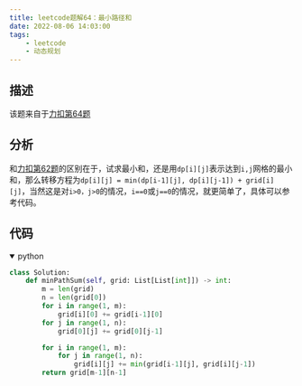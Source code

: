 ```yaml
---
title: leetcode题解64：最小路径和
date: 2022-08-06 14:03:00
tags:
    - leetcode
    - 动态规划
---
```


## 描述

该题来自于[力扣第64题](https://leetcode-cn.com/problems/minimum-path-sum/)

<!--more-->

## 分析

和[力扣第62题](https://caoqinping.com/2022/08/06/leetcode题解62/)的区别在于，试求最小和，还是用`dp[i][j]`表示达到`i,j`网格的最小和，那么转移方程为`dp[i][j] = min(dp[i-1][j], dp[i][j-1]) + grid[i][j]`，当然这是对`i>0，j>0`的情况，`i==0`或`j==0`的情况，就更简单了，具体可以参考代码。

## 代码

<details open>
<summary>python</summary>

```python
class Solution:
    def minPathSum(self, grid: List[List[int]]) -> int:
        m = len(grid)
        n = len(grid[0])
        for i in range(1, m):
            grid[i][0] += grid[i-1][0]
        for j in range(1, n):
            grid[0][j] += grid[0][j-1]

        for i in range(1, m):
            for j in range(1, n):
                grid[i][j] += min(grid[i-1][j], grid[i][j-1])
        return grid[m-1][n-1]
```

